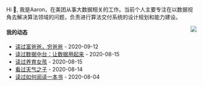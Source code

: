Hi 👋, 我是Aaron，在美团从事大数据相关的工作。当前个人主要专注在以数据视角去解决算法领域的问题，负责进行算法交付系统的设计规划和能力建设。

<p >

<img align="right" src="https://github-readme-stats.vercel.app/api?username=aaronshan&show_icons=true&icon_color=805AD5&text_color=718096&bg_color=ffffff&hide_title=true" />

<p align="left">
     
#### 我的动态

<!-- douban starts -->
* <a href='https://book.douban.com/subject/1033778/' target='_blank'>读过富爸爸，穷爸爸</a> - 2020-09-12
* <a href='https://book.douban.com/subject/34907496/' target='_blank'>读过数据中台：让数据用起来</a> - 2020-08-15
* <a href='https://book.douban.com/subject/25919714/' target='_blank'>读过养育女孩</a> - 2020-08-15
* <a href='http://movie.douban.com/subject/30402296/' target='_blank'>看过天气之子</a> - 2020-08-14
* <a href='https://book.douban.com/subject/1013208/' target='_blank'>读过如何阅读一本书</a> - 2020-08-04
<!-- douban ends -->

<!-- recent_releases starts -->

<!-- recent_releases ends -->
</p>

</p>
